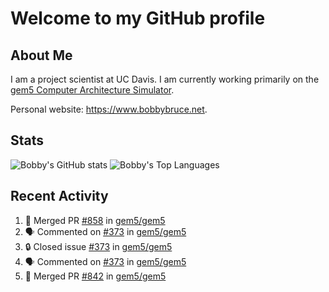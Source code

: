 # Welcome to my GitHub profile

## About Me

I am a project scientist at UC Davis. I am currently working primarily on the [gem5 Computer Architecture Simulator](https://github.com/gem5).

Personal website: <https://www.bobbybruce.net>.

## Stats

![Bobby's GitHub stats](https://github-readme-stats.vercel.app/api?username=bobbyrbruce&show_icons=true&theme=responsive&include_all_commits=true&count_private=true&show=reviews&disable_animations=true)
![Bobby's Top Languages ](https://github-readme-stats.vercel.app/api/top-langs/?username=bobbyrbruce&layout=compact&theme=responsive&count_private=true&langs_count=10&disable_animations=true)

## Recent Activity

<!--START_SECTION:activity-->
1. 🎉 Merged PR [#858](https://github.com/gem5/gem5/pull/858) in [gem5/gem5](https://github.com/gem5/gem5)
2. 🗣 Commented on [#373](https://github.com/gem5/gem5/issues/373#issuecomment-1939303456) in [gem5/gem5](https://github.com/gem5/gem5)
3. 🔒 Closed issue [#373](https://github.com/gem5/gem5/issues/373) in [gem5/gem5](https://github.com/gem5/gem5)
4. 🗣 Commented on [#373](https://github.com/gem5/gem5/issues/373#issuecomment-1939287149) in [gem5/gem5](https://github.com/gem5/gem5)
5. 🎉 Merged PR [#842](https://github.com/gem5/gem5/pull/842) in [gem5/gem5](https://github.com/gem5/gem5)
<!--END_SECTION:activity-->
